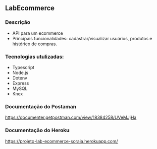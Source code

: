 ## LabEcommerce

### Descrição
- API para um ecommerce
- Principais funcionalidades: cadastrar/visualizar usuários, produtos e histórico de compras.

### Tecnologias utulizadas:
- Typescript
- Node.js
- Dotenv
- Express
- MySQL
- Knex

### Documentação do Postaman
https://documenter.getpostman.com/view/18384258/UVeMJjHa

### Documentação do Heroku
https://projeto-lab-ecommerce-soraia.herokuapp.com/
